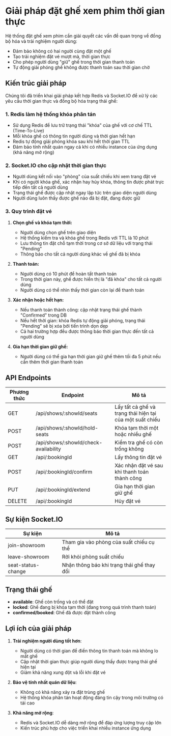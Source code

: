 # Giải pháp đặt ghế xem phim thời gian thực

Hệ thống đặt ghế xem phim cần giải quyết các vấn đề quan trọng về đồng bộ hóa và trải nghiệm người dùng:
- Đảm bảo không có hai người cùng đặt một ghế
- Tạo trải nghiệm đặt vé mượt mà, thời gian thực
- Cho phép người dùng "giữ" ghế trong thời gian thanh toán
- Tự động giải phóng ghế không được thanh toán sau thời gian chờ

## Kiến trúc giải pháp

Chúng tôi đã triển khai giải pháp kết hợp Redis và Socket.IO để xử lý các yêu cầu thời gian thực và đồng bộ hóa trạng thái ghế:

### 1. Redis làm hệ thống khóa phân tán

- Sử dụng Redis để lưu trữ trạng thái "khóa" của ghế với cơ chế TTL (Time-To-Live)
- Mỗi khóa ghế có thông tin người dùng và thời gian hết hạn
- Redis tự động giải phóng khóa sau khi hết thời gian TTL
- Đảm bảo tính nhất quán ngay cả khi có nhiều instance của ứng dụng (khả năng mở rộng)

### 2. Socket.IO cho cập nhật thời gian thực

- Người dùng kết nối vào "phòng" của suất chiếu khi xem trang đặt vé
- Khi có người khóa ghế, xác nhận hay hủy khóa, thông tin được phát trực tiếp đến tất cả người dùng
- Trạng thái ghế được cập nhật ngay lập tức trên giao diện người dùng
- Người dùng luôn thấy được ghế nào đã bị đặt, đang được giữ

### 3. Quy trình đặt vé

1. **Chọn ghế và khóa tạm thời:**
   - Người dùng chọn ghế trên giao diện
   - Hệ thống kiểm tra và khóa ghế trong Redis với TTL là 10 phút
   - Lưu thông tin đặt chỗ tạm thời trong cơ sở dữ liệu với trạng thái "Pending"
   - Thông báo cho tất cả người dùng khác về ghế đã bị khóa

2. **Thanh toán:**
   - Người dùng có 10 phút để hoàn tất thanh toán
   - Trong thời gian này, ghế được hiển thị là "đã khóa" cho tất cả người dùng
   - Người dùng có thể nhìn thấy thời gian còn lại để thanh toán

3. **Xác nhận hoặc hết hạn:**
   - Nếu thanh toán thành công: cập nhật trạng thái ghế thành "Confirmed" trong DB
   - Nếu hết thời gian: khóa Redis tự động giải phóng, trạng thái "Pending" sẽ bị xóa bởi tiến trình dọn dẹp
   - Cả hai trường hợp đều được thông báo thời gian thực đến tất cả người dùng

4. **Gia hạn thời gian giữ ghế:**
   - Người dùng có thể gia hạn thời gian giữ ghế thêm tối đa 5 phút nếu cần thêm thời gian thanh toán

## API Endpoints

| Phương thức | Endpoint | Mô tả |
|-------------|----------|-------|
| GET | /api/shows/:showId/seats | Lấy tất cả ghế và trạng thái hiện tại của một suất chiếu |
| POST | /api/shows/:showId/hold-seats | Khóa tạm thời một hoặc nhiều ghế |
| POST | /api/shows/:showId/check-availability | Kiểm tra ghế có còn trống không |
| GET | /api/:bookingId | Lấy thông tin đặt vé |
| POST | /api/:bookingId/confirm | Xác nhận đặt vé sau khi thanh toán thành công |
| PUT | /api/:bookingId/extend | Gia hạn thời gian giữ ghế |
| DELETE | /api/:bookingId | Hủy đặt vé |

## Sự kiện Socket.IO

| Sự kiện | Mô tả |
|---------|-------|
| join-showroom | Tham gia vào phòng của suất chiếu cụ thể |
| leave-showroom | Rời khỏi phòng suất chiếu |
| seat-status-change | Nhận thông báo khi trạng thái ghế thay đổi |

## Trạng thái ghế

- **available**: Ghế còn trống và có thể đặt
- **locked**: Ghế đang bị khóa tạm thời (đang trong quá trình thanh toán)
- **confirmed/booked**: Ghế đã được đặt thành công

## Lợi ích của giải pháp

1. **Trải nghiệm người dùng tốt hơn**:
   - Người dùng có thời gian để điền thông tin thanh toán mà không lo mất ghế
   - Cập nhật thời gian thực giúp người dùng thấy được trạng thái ghế hiện tại
   - Giảm khả năng xung đột và lỗi khi đặt vé

2. **Bảo vệ tính nhất quán dữ liệu**:
   - Không có khả năng xảy ra đặt trùng ghế
   - Hệ thống khóa phân tán hoạt động đáng tin cậy trong môi trường có tải cao

3. **Khả năng mở rộng**:
   - Redis và Socket.IO dễ dàng mở rộng để đáp ứng lượng truy cập lớn
   - Kiến trúc phù hợp cho việc triển khai nhiều instance ứng dụng 
